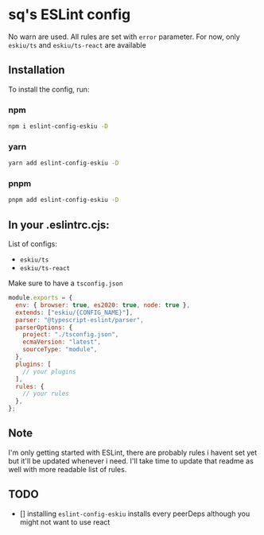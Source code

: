 # sq's ESLint config

No warn are used. All rules are set with `error` parameter. For now, only `eskiu/ts` and `eskiu/ts-react` are available

## Installation

To install the config, run:

### npm

```bash
npm i eslint-config-eskiu -D
```

### yarn

```bash
yarn add eslint-config-eskiu -D
```

### pnpm

```bash
pnpm add eslint-config-eskiu -D
```

## In your .eslintrc.cjs:

List of configs:

- `eskiu/ts`
- `eskiu/ts-react`

Make sure to have a `tsconfig.json`

```js
module.exports = {
  env: { browser: true, es2020: true, node: true },
  extends: ["eskiu/{CONFIG_NAME}"],
  parser: "@typescript-eslint/parser",
  parserOptions: {
    project: "./tsconfig.json",
    ecmaVersion: "latest",
    sourceType: "module",
  },
  plugins: [
    // your plugins
  ],
  rules: {
    // your rules
  },
};
```

## Note

I'm only getting started with ESLint, there are probably rules i havent set yet but it'll be updated whenever i need. I'll take time to update that readme as well with more readable list of rules.

## TODO

- [] installing `eslint-config-eskiu` installs every peerDeps although you might not want to use react
